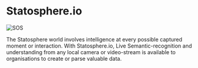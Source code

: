 # Statosphere.io


![SOS](https://i.ibb.co/1n0VzLp/white-05-trans-2.png)

The Statosphere world involves intelligence at every possible captured moment or interaction. With Statosphere.io, Live Semantic-recognition and understanding from any local camera or video-stream is available to organisations to create or parse valuable data.
